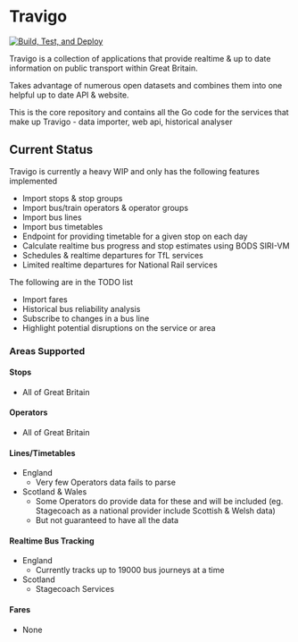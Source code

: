 # Travigo

[![Build, Test, and Deploy](https://github.com/travigo/travigo/actions/workflows/build-and-deploy.yaml/badge.svg)](https://github.com/travigo/travigo/actions/workflows/build-and-deploy.yaml)

Travigo is a collection of applications that provide realtime & up to date information on public transport within Great Britain.

Takes advantage of numerous open datasets and combines them into one helpful up to date API & website.

This is the core repository and contains all the Go code for the services that make up Travigo - data importer, web api, historical analyser

## Current Status
Travigo is currently a heavy WIP and only has the following features implemented

* Import stops & stop groups
* Import bus/train operators & operator groups
* Import bus lines
* Import bus timetables
* Endpoint for providing timetable for a given stop on each day
* Calculate realtime bus progress and stop estimates using BODS SIRI-VM
* Schedules & realtime departures for TfL services
* Limited realtime departures for National Rail services

The following are in the TODO list

* Import fares
* Historical bus reliability analysis
* Subscribe to changes in a bus line
* Highlight potential disruptions on the service or area

### Areas Supported

#### Stops
* All of Great Britain

#### Operators
* All of Great Britain

#### Lines/Timetables
* England
  * Very few Operators data fails to parse
* Scotland & Wales
  * Some Operators do provide data for these and will be included (eg. Stagecoach as a national provider include Scottish & Welsh data)
  * But not guaranteed to have all the data

#### Realtime Bus Tracking
* England
  * Currently tracks up to 19000 bus journeys at a time
* Scotland
  * Stagecoach Services

#### Fares
* None